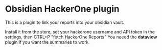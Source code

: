 # Obsidian HackerOne plugin
This is a plugin to link your reports into your obsidian vault.

Install it from the store, set your hackerone username and API token in the settings, then CTRL+P "fetch HackerOne Reports"
You neeed the **dataview** plugin if you want the summaries to work.
